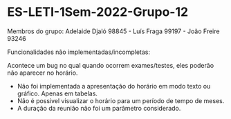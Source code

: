 # ES-LETI-1Sem-2022-Grupo-12
Membros do grupo:
Adelaide Djaló 98845 - Luís Fraga 99197 - João Freire 93246

Funcionalidades não implementadas/incompletas:

Acontece um bug no qual quando ocorrem exames/testes, eles poderão não aparecer no horário.
 - Não foi implementada a apresentação do horário em modo texto ou gráfico. Apenas em tabelas.
 - Não é possivel visualizar o horário para um período de tempo de meses. 
 - A duração da reunião não foi um parâmetro considerado.
